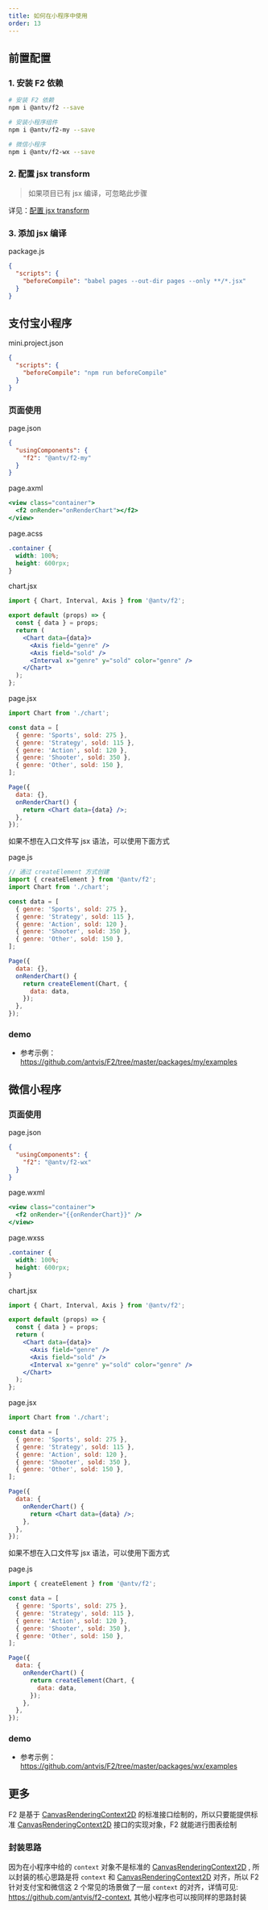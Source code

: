 ```yaml
---
title: 如何在小程序中使用
order: 13
---
```


## 前置配置

### 1. 安装 F2 依赖

```bash
# 安装 F2 依赖
npm i @antv/f2 --save

# 安装小程序组件
npm i @antv/f2-my --save

# 微信小程序
npm i @antv/f2-wx --save

```

### 2. 配置 jsx transform

> 如果项目已有 jsx 编译，可忽略此步骤

详见：[配置 jsx transform](./jsx-transform)

### 3. 添加 jsx 编译

package.js

```json
{
  "scripts": {
    "beforeCompile": "babel pages --out-dir pages --only **/*.jsx"
  }
}
```

## 支付宝小程序

mini.project.json

```json
{
  "scripts": {
    "beforeCompile": "npm run beforeCompile"
  }
}
```

### 页面使用

page.json

```json
{
  "usingComponents": {
    "f2": "@antv/f2-my"
  }
}
```

page.axml

```jsx
<view class="container">
  <f2 onRender="onRenderChart"></f2>
</view>
```

page.acss

```css
.container {
  width: 100%;
  height: 600rpx;
}
```

chart.jsx

```jsx
import { Chart, Interval, Axis } from '@antv/f2';

export default (props) => {
  const { data } = props;
  return (
    <Chart data={data}>
      <Axis field="genre" />
      <Axis field="sold" />
      <Interval x="genre" y="sold" color="genre" />
    </Chart>
  );
};
```

page.jsx

```jsx
import Chart from './chart';

const data = [
  { genre: 'Sports', sold: 275 },
  { genre: 'Strategy', sold: 115 },
  { genre: 'Action', sold: 120 },
  { genre: 'Shooter', sold: 350 },
  { genre: 'Other', sold: 150 },
];

Page({
  data: {},
  onRenderChart() {
    return <Chart data={data} />;
  },
});
```

如果不想在入口文件写 jsx 语法，可以使用下面方式

page.js

```jsx
// 通过 createElement 方式创建
import { createElement } from '@antv/f2';
import Chart from './chart';

const data = [
  { genre: 'Sports', sold: 275 },
  { genre: 'Strategy', sold: 115 },
  { genre: 'Action', sold: 120 },
  { genre: 'Shooter', sold: 350 },
  { genre: 'Other', sold: 150 },
];

Page({
  data: {},
  onRenderChart() {
    return createElement(Chart, {
      data: data,
    });
  },
});
```

### demo

- 参考示例：https://github.com/antvis/F2/tree/master/packages/my/examples

## 微信小程序

### 页面使用

page.json

```json
{
  "usingComponents": {
    "f2": "@antv/f2-wx"
  }
}
```

page.wxml

```jsx
<view class="container">
  <f2 onRender="{{onRenderChart}}" />
</view>
```

page.wxss

```css
.container {
  width: 100%;
  height: 600rpx;
}
```

chart.jsx

```jsx
import { Chart, Interval, Axis } from '@antv/f2';

export default (props) => {
  const { data } = props;
  return (
    <Chart data={data}>
      <Axis field="genre" />
      <Axis field="sold" />
      <Interval x="genre" y="sold" color="genre" />
    </Chart>
  );
};
```

page.jsx

```jsx
import Chart from './chart';

const data = [
  { genre: 'Sports', sold: 275 },
  { genre: 'Strategy', sold: 115 },
  { genre: 'Action', sold: 120 },
  { genre: 'Shooter', sold: 350 },
  { genre: 'Other', sold: 150 },
];

Page({
  data: {
    onRenderChart() {
      return <Chart data={data} />;
    },
  },
});
```

如果不想在入口文件写 jsx 语法，可以使用下面方式

page.js

```jsx
import { createElement } from '@antv/f2';

const data = [
  { genre: 'Sports', sold: 275 },
  { genre: 'Strategy', sold: 115 },
  { genre: 'Action', sold: 120 },
  { genre: 'Shooter', sold: 350 },
  { genre: 'Other', sold: 150 },
];

Page({
  data: {
    onRenderChart() {
      return createElement(Chart, {
        data: data,
      });
    },
  },
});
```

### demo

- 参考示例：https://github.com/antvis/F2/tree/master/packages/wx/examples

## 更多

F2 是基于 [CanvasRenderingContext2D](https://developer.mozilla.org/zh-CN/docs/Web/API/CanvasRenderingContext2D) 的标准接口绘制的，所以只要能提供标准 [CanvasRenderingContext2D](https://developer.mozilla.org/zh-CN/docs/Web/API/CanvasRenderingContext2D) 接口的实现对象，F2 就能进行图表绘制

### 封装思路

因为在小程序中给的 `context` 对象不是标准的 [CanvasRenderingContext2D](https://developer.mozilla.org/zh-CN/docs/Web/API/CanvasRenderingContext2D) , 所以封装的核心思路是将 `context` 和 [CanvasRenderingContext2D](https://developer.mozilla.org/zh-CN/docs/Web/API/CanvasRenderingContext2D) 对齐，所以 F2 针对支付宝和微信这 2 个常见的场景做了一层 `context` 的对齐，详情可见: https://github.com/antvis/f2-context, 其他小程序也可以按同样的思路封装
